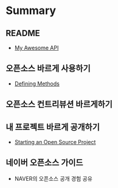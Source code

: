 # Summary

## README

* [My Awesome API](README.md)

## 오픈소스 바르게 사용하기

* [Defining Methods](methods.md)

## 오픈소스 컨트리뷰션 바르게하기

## 내 프로젝트 바르게 공개하기

* [Starting an Open Source Project](b0b4-d504-b85c-c81d-d2b8-bc14-b974-ac8c-acf5-ac1c-d558-ae30/starting-an-open-source-project.md)

## 네이버 오픈소스 가이드

* NAVER의 오픈소스 공개 경험 공유

